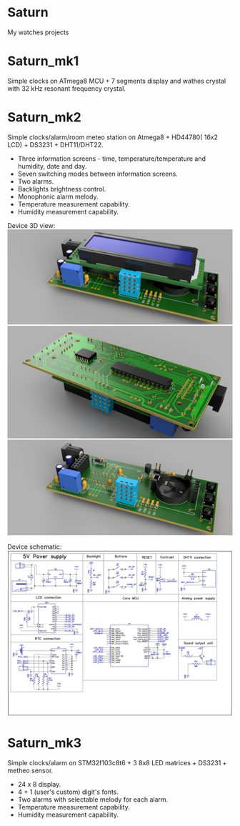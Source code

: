 # Saturn
My watches projects

# Saturn_mk1
Simple clocks on ATmega8 MCU + 7 segments display and wathes crystal with 32 kHz resonant frequency crystal.

# Saturn_mk2
Simple clocks/alarm/room meteo station on Atmega8 + HD44780( 16x2 LCD) + DS3231 + DHT11/DHT22.
  - Three information screens - time, temperature/temperature and humidity, date and day.
  - Seven switching modes between information screens.
  - Two alarms.
  - Backlights brightness control.
  - Monophonic alarm melody.
  - Temperature measurement capability.
  - Humidity measurement capability.

 Device 3D view:
    ![Top View](ReadmePics/Saturn2_View1.jpg)
    ![Bottom_View](ReadmePics/Saturn2_View2.jpg)
    ![Top PCB View](ReadmePics/Saturn2_View3.jpg)

 Device schematic:
    ![Top View](Saturn_mk2/Hardware/Schematic.png)

# Saturn_mk3
Simple clocks/alarm on STM32f103c8t6 + 3 8x8 LED matrices + DS3231 + metheo sensor.
  - 24 x 8 display.
  - 4 + 1 (user's custom) digit's fonts.
  - Two alarms with selectable melody for each alarm.
  - Temperature measurement capability.
  - Humidity measurement capability.
